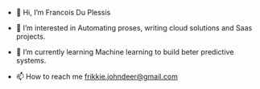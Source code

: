 - 👋 Hi, I’m Francois Du Plessis
- 👀 I’m interested in Automating proses, writing cloud solutions and Saas projects.
- 🌱 I’m currently learning Machine learning to build beter predictive systems.

- 📫 How to reach me frikkie.johndeer@gmail.com

<!---
francois11-dp/francois11-dp is a ✨ special ✨ repository because its `README.md` (this file) appears on your GitHub profile.
You can click the Preview link to take a look at your changes.
--->

